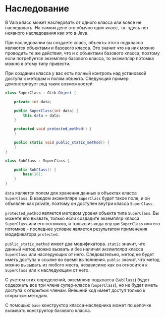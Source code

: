 # Наследование

В Vala класс может наследовать от одного класса или вовсе не наследовать. На самом деле это обычно один класс, т.к. здесь нет неявного наследования как это в Java.

При наследовании вы создаете класс, объекты этого подкласса являются объектами и базового класса. Это значит что на них можно проводить те же действия, что и с объектами базового класса, поэтому если потребуется экземпляр базового класса, то экземпляр потомка можно к этому типу привести.

При создании класса у вас есть полный контроль над установкой доступа к методам и полям объекта. Следующий пример демонстрирует ряд таких возможностей:

```csharp
class SuperClass : GLib.Object {

    private int data;

    public SuperClass(int data) {
        this.data = data;
    }

    protected void protected_method() {
    }

    public static void public_static_method() {
    }
}

class SubClass : SuperClass {

    public SubClass() {
        base(10);
    }
}
```

`data` является полем для хранения данных в объектах класса `SuperClass`. В каждом экземпляре `SuperClass` будет такое поле, и он объявлен как private, поэтому он доступен внутри класса `SuperClass`.

`protected_method` является методом уровня объекта типа `SuperClass`. Вы можете его вызвать, только если создадите экземпляр класса `SuperClass` или его потомков, и только из кода внутри `SuperClass` или его потомков - последнее условие является результатом применения модификатора `protected`.

`public_static_method` имеет два модификатора. `static` значит, что данный метод можно вызвать и без наличия _экземпляра_ класса `SuperClass` или наследующих от него. Следовательно, метод не будет иметь доступа к ссылке во время выполнения. `public` значит, что метод можно вызывать из любого места, независимо как он относится к `SuperClass` или к наследующим от него.

С учетом этих определений, экземпляр подкласса \(`SubClass`\) будет содержать все три члена супер-класса \(`SuperClass`\), но не будет иметь доступа к открытым членам. Внешний код имеет доступ только к открытым методам.

С помощью `base` конструктор класса-наследника может по цепочке вызывать конструктор базового класса.


